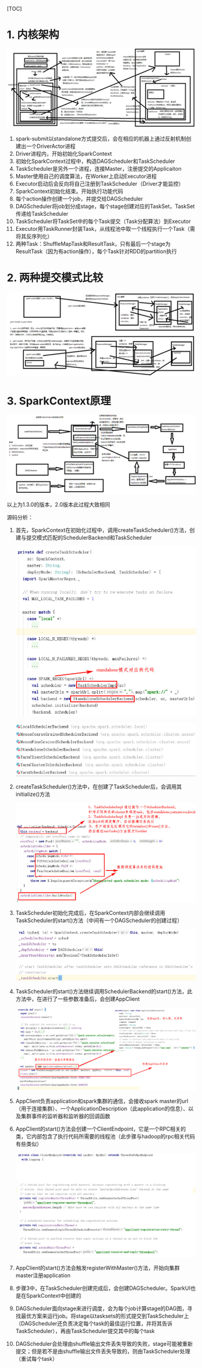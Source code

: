 [TOC]

# 1. 内核架构

![](1-1.jpg)

1. spark-submit以standalone方式提交后，会在相应的机器上通过反射机制创建出一个DriverActor进程
2. Driver进程内，开始初始化SparkContext
3. 初始化SparkContext过程中，构造DAGScheduler和TaskScheduler
4. TaskScheduler是另外一个进程，连接Master，注册提交的Applicaiton
5. Master使用自己的调度算法，在Worker上启动Executor进程
6. Executor启动后会反向将自己注册到TaskScheduler（Driver才能监控）
7. SparkContext初始化结束。开始执行功能代码
8. 每个action操作创建一个job，并提交给DAGScheduler
9. DAGScheduler将job划分成stage，每个stage创建对应的TaskSet，TaskSet传递给TaskScheduler
10. TaskScheduler将TaskSet中的每个Task提交（Task分配算法）到Executor
11. Executor用TaskRunner封装Task，从线程池中取一个线程执行一个Task（需将其反序列化）
12. 两种Task：ShuffleMapTask和ResultTask，只有最后一个stage为ResultTask（因为有action操作），每个Task针对RDD的partition执行

# 2. 两种提交模式比较

![](2-1.jpg)

# 3. SparkContext原理

![](3-1.jpg)

以上为1.3.0的版本，2.0版本此过程大致相同



源码分析：

1. 首先，SparkContext在初始化过程中，调用createTaskScheduler()方法，创建与提交模式匹配的SchedulerBackend和TaskScheduler

   ![](3-3.jpg)

   ![](3-2.jpg)

2. createTaskScheduler()方法中，在创建了TaskScheduler后，会调用其initialize()方法

   ![](3-4.jpg)

3. TaskScheduler初始化完成后，在SparkContext内部会继续调用TaskScheduler的start()方法（中间有一个DAGScheduler的创建过程）

   ![](3-5.jpg)

4. TaskScheduler的start()方法继续调用SchedulerBackend的start()方法，此方法中，在进行了一些参数准备后，会创建AppClient

   ![](3-6.jpg)

5. AppClient负责application和spark集群的通信，会接收spark master的url（用于连接集群）、一个ApplicationDescription（此application的信息）、以及集群事件的监听器和监听器的回调函数

6. AppClient的start()方法会创建一个ClientEndpoint，它是一个RPC相关的类，它内部包含了执行代码所需要的线程池（此步骤与hadoop的rpc相关代码有些类似）

   ![](3-7.jpg)

7. AppClient的start()方法会触发registerWithMaster()方法，开始向集群master注册application

8. 步骤3中，在TaskScheduler创建完成后，会创建DAGScheduler。SparkUI也是在SparkContext中创建的

9. DAGScheduler面向stage来进行调度，会为每个job计算stage的DAG图，寻找最优方案来运行job。将stage以tasksets的形式提交到TaskScheduler上（DAGScheduler还负责决定每个task的最佳运行位置，并将其告诉TaskScheduler），再由TaskScheduler提交其中的每个task

10. DAGScheduler会处理由shuffle输出文件丢失导致的失败，stage可能被重新提交；但是若不是由shuffle输出文件丢失导致的，则由TaskScheduler处理（重试每个task）
